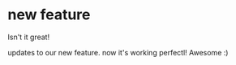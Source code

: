 # new feature

Isn't it great!

updates to our new feature. now it's working perfectl! Awesome :)


